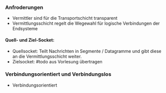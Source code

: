 ### Anfroderungen
- Vermittler sind für die Transportschicht transparent
- Vermittlungsschicht regelt die Wegewahl für logische Verbindungen der Endsysteme

#### Quell- und Ziel-Socket:
- Quellsocket: Teilt Nachrichten in Segmente / Datagramme und gibt diese an die Vermittlungsschicht weiter.
- Zielsocket: #todo aus Vorlesung übertragen

### Verbindungsorientiert und Verbindungslos
- Verbindungsorientiert